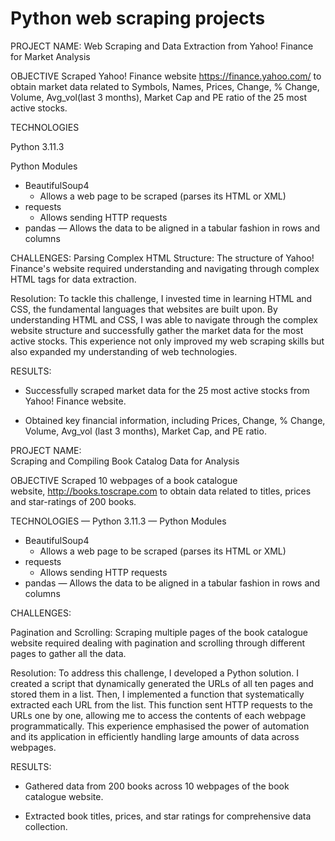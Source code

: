# Python web scraping projects
PROJECT NAME: 
Web Scraping and Data Extraction from Yahoo! Finance for Market Analysis

OBJECTIVE
Scraped Yahoo! Finance website https://finance.yahoo.com/  to obtain market data related to  Symbols,  Names, Prices, Change, % Change, Volume, Avg_vol(last 3 months), Market Cap and PE ratio of the 25 most active stocks.

TECHNOLOGIES 

Python 3.11.3

Python Modules

* BeautifulSoup4
    * Allows a web page to be scraped (parses its HTML or XML)
* requests
    * Allows sending HTTP requests
* pandas — Allows the data to be aligned in a tabular fashion in rows and columns


CHALLENGES:
Parsing Complex HTML Structure: The structure of Yahoo! Finance's website required understanding and navigating through complex HTML tags for data extraction.

Resolution: To tackle this challenge, I invested time in learning HTML and CSS, the fundamental languages that websites are built upon. By understanding HTML and CSS, I was able to navigate through the complex website structure and successfully gather the market data for the most active stocks. This experience not only improved my web scraping skills but also expanded my understanding of web technologies.


RESULTS:
 
- Successfully scraped market data for the 25 most active stocks from Yahoo! Finance website.

- Obtained key financial information, including Prices, Change, % Change, Volume, Avg_vol (last 3 months), Market Cap, and PE ratio.



PROJECT NAME:  
Scraping and Compiling Book Catalog Data for Analysis

OBJECTIVE
Scraped 10 webpages of a book catalogue website, http://books.toscrape.com to obtain data related to titles, prices and star-ratings of 200 books.


TECHNOLOGIES
— Python 3.11.3
— Python Modules

* BeautifulSoup4
    * Allows a web page to be scraped (parses its HTML or XML)
* requests
    * Allows sending HTTP requests
* pandas — Allows the data to be aligned in a tabular fashion in rows and columns


CHALLENGES:

Pagination and Scrolling: Scraping multiple pages of the book catalogue website required dealing with pagination and scrolling through different pages to gather all the data.

 Resolution: To address this challenge, I developed a Python solution. I created a script that dynamically generated the URLs of all ten pages and stored them in a list. Then, I implemented a function that systematically extracted each URL from the list. This function sent HTTP requests to the URLs one by one, allowing me to access the contents of each webpage programmatically. This experience emphasised the power of automation and its application in efficiently handling large amounts of data across webpages.


RESULTS:

- Gathered data from 200 books across 10 webpages of the book catalogue website.
  
- Extracted book titles, prices, and star ratings for comprehensive data collection.


